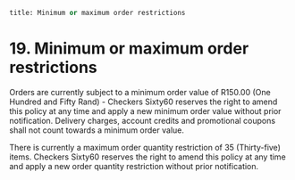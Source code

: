 ```meta
title: Minimum or maximum order restrictions  
```

# 19. Minimum or maximum order restrictions 

Orders are currently subject to a minimum order value of R150.00 (One Hundred and Fifty Rand) - Checkers Sixty60 reserves the right to amend this policy at any time and apply a new minimum order value without prior notification. Delivery charges, account credits and promotional coupons shall not count towards a minimum order value. 

There is currently a maximum order quantity restriction of 35 (Thirty-five) items. Checkers Sixty60 reserves the right to amend this policy at any time and apply a new order quantity restriction without prior notification. 

